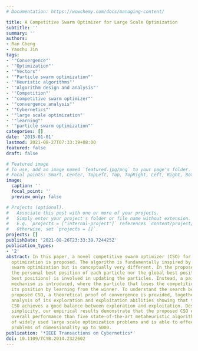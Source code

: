 ```yaml
---
# Documentation: https://wowchemy.com/docs/managing-content/

title: A Competitive Swarm Optimizer for Large Scale Optimization
subtitle: ''
summary: ''
authors:
- Ran Cheng
- Yaochu Jin
tags:
- '"Convergence"'
- '"Optimization"'
- '"Vectors"'
- '"Particle swarm optimization"'
- '"Heuristic algorithms"'
- '"Algorithm design and analysis"'
- '"Competition"'
- '"competitive swarm optimizer"'
- '"convergence analysis"'
- '"Cybernetics"'
- '"large scale optimization"'
- '"learning"'
- '"particle swarm optimization"'
categories: []
date: '2015-01-01'
lastmod: 2021-08-27T07:33:39+08:00
featured: false
draft: false

# Featured image
# To use, add an image named `featured.jpg/png` to your page's folder.
# Focal points: Smart, Center, TopLeft, Top, TopRight, Left, Right, BottomLeft, Bottom, BottomRight.
image:
  caption: ''
  focal_point: ''
  preview_only: false

# Projects (optional).
#   Associate this post with one or more of your projects.
#   Simply enter your project's folder or file name without extension.
#   E.g. `projects = ["internal-project"]` references `content/project/deep-learning/index.md`.
#   Otherwise, set `projects = []`.
projects: []
publishDate: '2021-08-26T23:33:39.724425Z'
publication_types:
- '2'
abstract: In this paper, a novel competitive swarm optimizer (CSO) for large scale
  optimization is proposed. The algorithm is fundamentally inspired by the particle
  swarm optimization but is conceptually very different. In the proposed CSO, neither
  the personal best position of each particle nor the global best position (or neighborhood
  best positions) is involved in updating the particles. Instead, a pairwise competition
  mechanism is introduced, where the particle that loses the competition will update
  its position by learning from the winner. To understand the search behavior of the
  proposed CSO, a theoretical proof of convergence is provided, together with empirical
  analysis of its exploration and exploitation abilities showing that the proposed
  CSO achieves a good balance between exploration and exploitation. Despite its algorithmic
  simplicity, our empirical results demonstrate that the proposed CSO exhibits a better
  overall performance than five state-of-the-art metaheuristic algorithms on a set
  of widely used large scale optimization problems and is able to effectively solve
  problems of dimensionality up to 5000.
publication: '*IEEE Transactions on Cybernetics*'
doi: 10.1109/TCYB.2014.2322602
---
```

